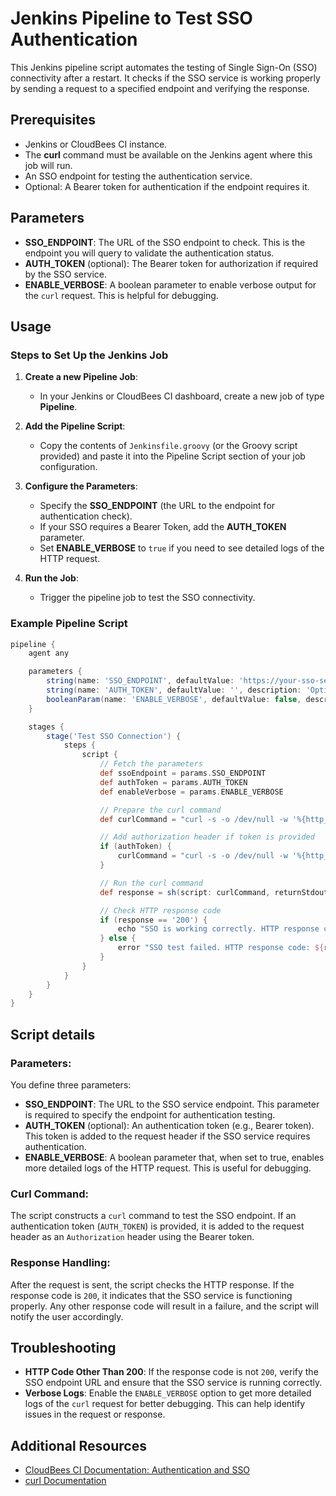 # Jenkins Pipeline to Test SSO Authentication

This Jenkins pipeline script automates the testing of Single Sign-On (SSO) connectivity after a restart. It checks if the SSO service is working properly by sending a request to a specified endpoint and verifying the response.

## Prerequisites
- Jenkins or CloudBees CI instance.
- The **curl** command must be available on the Jenkins agent where this job will run.
- An SSO endpoint for testing the authentication service.
- Optional: A Bearer token for authentication if the endpoint requires it.

## Parameters
- **SSO_ENDPOINT**: The URL of the SSO endpoint to check. This is the endpoint you will query to validate the authentication status.
- **AUTH_TOKEN** (optional): The Bearer token for authorization if required by the SSO service.
- **ENABLE_VERBOSE**: A boolean parameter to enable verbose output for the `curl` request. This is helpful for debugging.

## Usage

### Steps to Set Up the Jenkins Job
1. **Create a new Pipeline Job**:
   - In your Jenkins or CloudBees CI dashboard, create a new job of type **Pipeline**.
   
2. **Add the Pipeline Script**:
   - Copy the contents of `Jenkinsfile.groovy` (or the Groovy script provided) and paste it into the Pipeline Script section of your job configuration.

3. **Configure the Parameters**:
   - Specify the **SSO_ENDPOINT** (the URL to the endpoint for authentication check).
   - If your SSO requires a Bearer Token, add the **AUTH_TOKEN** parameter.
   - Set **ENABLE_VERBOSE** to `true` if you need to see detailed logs of the HTTP request.

4. **Run the Job**:
   - Trigger the pipeline job to test the SSO connectivity.

### Example Pipeline Script

```groovy
pipeline {
    agent any

    parameters {
        string(name: 'SSO_ENDPOINT', defaultValue: 'https://your-sso-server.com/api/check-auth', description: 'SSO Endpoint to check the authentication status')
        string(name: 'AUTH_TOKEN', defaultValue: '', description: 'Optional Bearer Token for authentication')
        booleanParam(name: 'ENABLE_VERBOSE', defaultValue: false, description: 'Enable verbose output for curl')
    }

    stages {
        stage('Test SSO Connection') {
            steps {
                script {
                    // Fetch the parameters
                    def ssoEndpoint = params.SSO_ENDPOINT
                    def authToken = params.AUTH_TOKEN
                    def enableVerbose = params.ENABLE_VERBOSE

                    // Prepare the curl command
                    def curlCommand = "curl -s -o /dev/null -w '%{http_code}' ${enableVerbose ? '-v' : ''} ${ssoEndpoint}"

                    // Add authorization header if token is provided
                    if (authToken) {
                        curlCommand = "curl -s -o /dev/null -w '%{http_code}' -H 'Authorization: Bearer ${authToken}' ${enableVerbose ? '-v' : ''} ${ssoEndpoint}"
                    }

                    // Run the curl command
                    def response = sh(script: curlCommand, returnStdout: true).trim()

                    // Check HTTP response code
                    if (response == '200') {
                        echo "SSO is working correctly. HTTP response code: ${response}"
                    } else {
                        error "SSO test failed. HTTP response code: ${response}"
                    }
                }
            }
        }
    }
}
```

## Script details

### Parameters:
You define three parameters:

- **SSO_ENDPOINT**: The URL to the SSO service endpoint. This parameter is required to specify the endpoint for authentication testing.
- **AUTH_TOKEN** (optional): An authentication token (e.g., Bearer token). This token is added to the request header if the SSO service requires authentication.
- **ENABLE_VERBOSE**: A boolean parameter that, when set to true, enables more detailed logs of the HTTP request. This is useful for debugging.

### Curl Command:
The script constructs a `curl` command to test the SSO endpoint. If an authentication token (`AUTH_TOKEN`) is provided, it is added to the request header as an `Authorization` header using the Bearer token.

### Response Handling:
After the request is sent, the script checks the HTTP response. If the response code is `200`, it indicates that the SSO service is functioning properly. Any other response code will result in a failure, and the script will notify the user accordingly.

## Troubleshooting

- **HTTP Code Other Than 200**: If the response code is not `200`, verify the SSO endpoint URL and ensure that the SSO service is running correctly.
- **Verbose Logs**: Enable the `ENABLE_VERBOSE` option to get more detailed logs of the `curl` request for better debugging. This can help identify issues in the request or response.

## Additional Resources

- [CloudBees CI Documentation: Authentication and SSO](https://docs.cloudbees.com/docs/cloudbees-ci/latest/secure/using-sso)
- [curl Documentation](https://curl.se/docs/)
